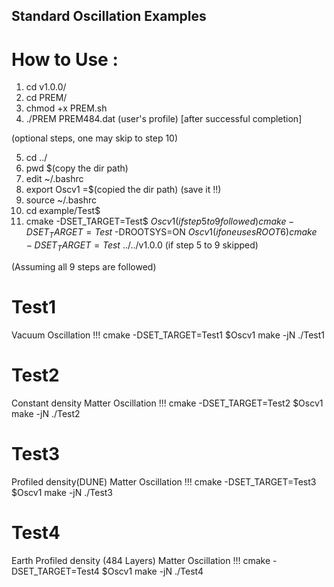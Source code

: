 
## Standard Oscillation Examples

# How to Use :
1. cd v1.0.0/
2. cd PREM/
3. chmod +x PREM.sh
4. ./PREM
   PREM484.dat (user's profile)
   [after successful completion]

(optional steps, one may skip to step 10)

5. cd ../
6. pwd $(copy the dir path)
7. edit ~/.bashrc
8. export Oscv1 =$(copied the dir path) (save it !!)
9. source ~/.bashrc
10. cd example/Test$
11. cmake -DSET_TARGET=Test$ $Oscv1        (if step 5 to 9 followed)
    cmake -DSET_TARGET=Test$ -DROOTSYS=ON $Oscv1 (if one uses ROOT6)
    cmake -DSET_TARGET=Test$ ../../v1.0.0   (if step 5 to 9 skipped)

(Assuming all 9 steps are followed)
# Test1
  Vacuum Oscillation !!!
  cmake -DSET_TARGET=Test1 $Oscv1
  make -jN
  ./Test1

# Test2
  Constant density Matter Oscillation !!!
  cmake -DSET_TARGET=Test2 $Oscv1
  make -jN
  ./Test2

# Test3
  Profiled density(DUNE) Matter Oscillation !!!
  cmake -DSET_TARGET=Test3 $Oscv1
  make -jN
  ./Test3

# Test4
  Earth Profiled density (484 Layers) Matter Oscillation !!!
  cmake -DSET_TARGET=Test4 $Oscv1
  make -jN
  ./Test4




